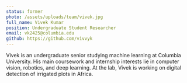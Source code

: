 ```yaml
---
status: former
photo: /assets/uploads/team/vivek.jpg
full_name: Vivek Kumar
position: Undergraduate Student Researcher
email: vk2425@columbia.edu
github: https://github.com/vivvyk
---
```

Vivek is an undergraduate senior studying machine learning at Columbia University. His main coursework and internship interests lie in computer vision, robotics, and deep learning.  At the lab, Vivek is working on digital detection of irrigated plots in Africa.
